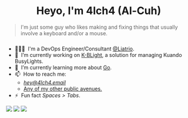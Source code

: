 <h1 align="center">Heyo, I'm 4lch4 (Al-Cuh)</h1>

<!-- Badges -->
<!-- <div align="left">

  <a href="https://twitter.com/4lch4">
    <img
      src="https://img.shields.io/twitter/follow/4lch4?label=Twitter&logo=twitter&style=flat-square&color=1da1f2&logoColor=ffffff"
      alt="Twitter"
    />
  </a>

  <a href="https://linkedin.com/in/devin-leaman-4962242">
    <img
      src="https://img.shields.io/static/v1?logo=linkedin&style=flat-square&color=0072b1&label=LinkedIn&message=%E2%98%86"
      alt="LinkedIn"
    />
  </a>

  <img src="https://komarev.com/ghpvc/?username=4lch4&color=brightgreen&style=flat-square" alt="4lch4" />

  <a href="https://api.daily.dev/get?r=4lch4" target="_blank">
    <img
      width="256"
      align="right"
      src="https://raw.githubusercontent.com/4lch4/4lch4/devcard/devcard.svg"
    />
  </a>
</div> -->

> I'm just some guy who likes making and fixing things that usually involve a keyboard and/or a mouse.

<ul style="margin-top: 25px;">
  <li>
    👨🏻‍💻&nbsp;&nbsp;I'm a DevOps Engineer/Consultant
    <a href="https://liatrio.com">@Liatrio</a>.
  </li>
  <li>
    🔭&nbsp;&nbsp;I’m currently working on <a href="https://git.4lch4.io/K-BLight">K-BLight</a>, a solution for managing Kuando BusyLights.
  </li>
  <li>
    🌱&nbsp;&nbsp;I’m currently learning more about <a href="https://go.dev">Go</a>.
  </li>
  <li>📫&nbsp;&nbsp;How to reach me:
  <ul>
    <li><em><a href="mailto:hey@4lch4.email">hey@4lch4.email</a></em></li>
    <li><a href="https://4lch4.link">Any of my other public avenues.</a></li>
  </ul>
  </li>
  <li>⚡&nbsp;&nbsp;Fun fact <em>Spaces > Tabs</em>.</li>
</ul>

<picture>
  <source
    srcset="https://github-readme-stats.vercel.app/api?username=anuraghazra&show_icons=true&theme=dark"
    media="(prefers-color-scheme: dark)"
  />
  <source
    srcset="https://github-readme-stats.vercel.app/api?username=anuraghazra&show_icons=true"
    media="(prefers-color-scheme: light), (prefers-color-scheme: no-preference)"
  />
  <img src="https://github-readme-stats.vercel.app/api?username=anuraghazra&show_icons=true" />
</picture>

<!--
  The following uses GitHub's new media feature in HTML to specify whether to display images for
  light or dark themes. This is done using the HTML `<picture>` element in combination with the
  `prefers-color-scheme` media feature. I prefer this method when I want to have the images
  displayed in a specific order.
-->
<!-- Base GitHub Stats -->
<picture>
  <source
    srcset="https://stats.gh.4lch4.io/api?username=4lch4&show=reviews,prs_merged,prs_merged_percentage&show_icons=true&theme=dark"
    media="(prefers-color-scheme: dark)"
  />
  <source
    srcset="https://stats.gh.4lch4.io/api?username=4lch4&show=reviews,prs_merged,prs_merged_percentage&show_icons=true&theme=default"
    media="(prefers-color-scheme: light), (prefers-color-scheme: no-preference)"
  />
  <img src="https://stats.gh.4lch4.io/api?username=4lch4&show_icons=true" />
</picture>

<!-- Most Used Languages -->
<picture>
  <source
    srcset="https://stats.gh.4lch4.io/api/top-langs/?username=4lch4&theme=dark&layout=pie"
    media="(prefers-color-scheme: dark)"
  />
  <source
    srcset="https://stats.gh.4lch4.io/api/top-langs/?username=4lch4&show_icons=true&layout=pie"
    media="(prefers-color-scheme: light), (prefers-color-scheme: no-preference)"
  />
  <img src="https://stats.gh.4lch4.io/api/top-langs/?username=4lch4&show_icons=true&layout=pie" />
</picture>


<!--
  The following use GitHub's theme context tags to switch the theme based on the user GitHub theme
  automatically. This is done by appending #gh-dark-mode-only or #gh-light-mode-only to the end of
  an image URL. This tag will define whether the image specified in the markdown is only shown to
  viewers using a light or a dark GitHub theme.
-->
<!-- [![4lch4's GitHub Stats (Dark)][BasicStatsDark]][GitHubReadmeStats]
[![4lch4's GitHub Stats (Light)][BasicStatsLight]][GitHubReadmeStats]

[![4lch4's Most Used Languages (Dark)][MostUsedLanguagesDark]][GitHubReadmeStats]
[![4lch4's Most Used Languages (Light)][MostUsedLanguagesLight]][GitHubReadmeStats]

[GitHubReadmeStats]: https://github.com/4lch4/github-readme-stats
[BasicStatsDark]: https://stats.gh.4lch4.io/api?username=4lch4&show=reviews,prs_merged,prs_merged_percentage&show_icons=true&theme=dark#gh-dark-mode-only
[BasicStatsLight]: https://stats.gh.4lch4.io/api?username=4lch4&show=reviews,prs_merged,prs_merged_percentage&show_icons=true&theme=default#gh-light-mode-only
[MostUsedLanguagesDark]: https://stats.gh.4lch4.io/api/top-langs/?username=4lch4&show=reviews,prs_merged,prs_merged_percentage&show_icons=true&theme=dark&layout=pie#gh-dark-mode-only
[MostUsedLanguagesLight]: https://stats.gh.4lch4.io/api/top-langs/?username=4lch4&show=reviews,prs_merged,prs_merged_percentage&show_icons=true&layout=pie#gh-light-mode-only -->

<!--
  The following uses GitHub's new media feature in HTML to specify whether to display images for
  light or dark themes. This is done using the HTML `<picture>` element in combination with the
  `prefers-color-scheme` media feature.
-->
<!-- <picture>
  <source
    srcset="https://stats.gh.4lch4.io/api?username=4lch4&show=reviews,prs_merged,prs_merged_percentage&show_icons=true&theme=dark"
    media="(prefers-color-scheme: dark)"
  />
  <source
    srcset="https://stats.gh.4lch4.io/api?username=4lch4&show=reviews,prs_merged,prs_merged_percentage&show_icons=true"
    media="(prefers-color-scheme: light), (prefers-color-scheme: no-preference)"
  />
  <img src="https://stats.gh.4lch4.io/api?username=4lch4&show=reviews,prs_merged,prs_merged_percentage&show_icons=true" />
</picture> -->

<!-- [![Top Langs](https://github-readme-stats.vercel.app/api/top-langs/?username=anuraghazra)](https://github.com/anuraghazra/github-readme-stats) -->
